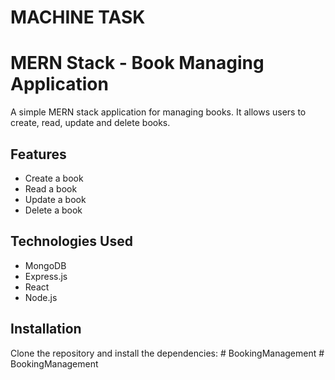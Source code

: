 
# MACHINE TASK

# MERN Stack - Book Managing Application

A simple MERN stack application for managing books. It allows users to create, read, update and delete books.

## Features

- Create a book
- Read a book
- Update a book
- Delete a book

## Technologies Used

- MongoDB
- Express.js
- React
- Node.js

## Installation

Clone the repository and install the dependencies:
#   B o o k i n g M a n a g e m e n t  
 #   B o o k i n g M a n a g e m e n t  
 